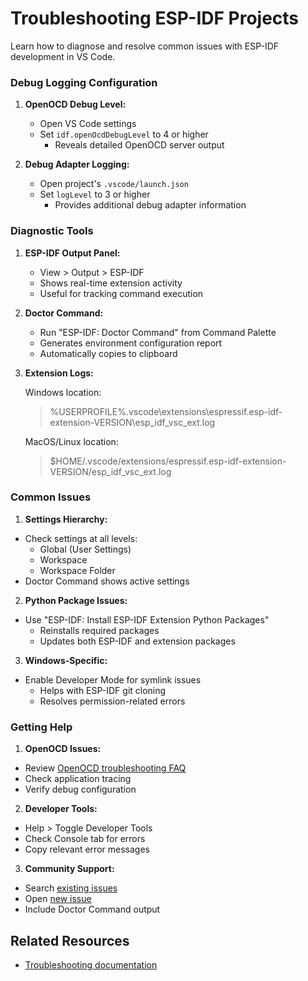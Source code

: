 # Troubleshooting ESP-IDF Projects

Learn how to diagnose and resolve common issues with ESP-IDF development in VS Code.

### Debug Logging Configuration

1. **OpenOCD Debug Level:**
    - Open VS Code settings
    - Set `idf.openOcdDebugLevel` to 4 or higher
        - Reveals detailed OpenOCD server output

2. **Debug Adapter Logging:**
   - Open project's `.vscode/launch.json`
   - Set `logLevel` to 3 or higher
        - Provides additional debug adapter information

### Diagnostic Tools

1. **ESP-IDF Output Panel:**
   - View > Output > ESP-IDF
   - Shows real-time extension activity
   - Useful for tracking command execution

2. **Doctor Command:**
   - Run "ESP-IDF: Doctor Command" from Command Palette
   - Generates environment configuration report
   - Automatically copies to clipboard
   
3. **Extension Logs:**

   Windows location:

   >%USERPROFILE%.vscode\extensions\espressif.esp-idf-extension-VERSION\esp_idf_vsc_ext.log

   MacOS/Linux location:

   >$HOME/.vscode/extensions/espressif.esp-idf-extension-VERSION/esp_idf_vsc_ext.log

### Common Issues

1. **Settings Hierarchy:**
- Check settings at all levels:
  - Global (User Settings)
  - Workspace
  - Workspace Folder
- Doctor Command shows active settings

2. **Python Package Issues:**
- Use "ESP-IDF: Install ESP-IDF Extension Python Packages"
    - Reinstalls required packages
    - Updates both ESP-IDF and extension packages

3. **Windows-Specific:**
- Enable Developer Mode for symlink issues
    - Helps with ESP-IDF git cloning
    - Resolves permission-related errors

### Getting Help

1. **OpenOCD Issues:**
- Review [OpenOCD troubleshooting FAQ](https://github.com/espressif/openocd-esp32/wiki/Troubleshooting-FAQ)
- Check application tracing
- Verify debug configuration

2. **Developer Tools:**
- Help > Toggle Developer Tools
- Check Console tab for errors
- Copy relevant error messages

3. **Community Support:**
- Search [existing issues](http://github.com/espressif/vscode-esp-idf-extension/issues)
- Open [new issue](https://github.com/espressif/vscode-esp-idf-extension/issues/new/choose)
- Include Doctor Command output

## Related Resources

- [Troubleshooting documentation](https://docs.espressif.com/projects/vscode-esp-idf-extension/en/latest/troubleshooting.html)